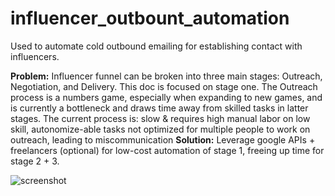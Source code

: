 # influencer_outbount_automation
Used to automate cold outbound emailing for establishing contact with influencers.

**Problem:** Influencer funnel can be broken into three main stages: Outreach, Negotiation, and Delivery. This doc is focused on stage one. The Outreach process is a numbers game, especially when expanding to new games, and is currently a bottleneck and draws time away from skilled tasks in latter stages. The current process is:
slow & requires high manual labor on low skill, autonomize-able tasks 
not optimized for multiple people to work on outreach, leading to miscommunication
**Solution:** Leverage google APIs + freelancers (optional) for low-cost automation of stage 1, freeing up time for stage 2 + 3. 

![screenshot](influencer_outbound_automation/Flowchart.jpg)
